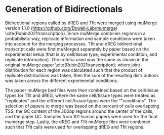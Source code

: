 # Generation of Bidirectionals

Bidirectional regions called by dREG and Tfit were merged using muMerge version 1.1.0 (https://github.com/Dowell-Lab/mumerge) \cite{Rubin2021transcription}. Since muMerge combines regions in a probabilistic way, replicate information and sample conditions were taken into account for the merging processes. Tfit and dREG bidirectional transcript calls were first muMerged separately by paper based on the experimental setup (that is by cell/tissue type, experimental condition, and replicate information). The criteria used was the same as shown in the original muMerge paper \cite{Rubin2021transcription}; where joint distribution for each region was calculated such that the product of replicate distributions was taken, then the sum of the resulting distributions was taken across the different experimental conditions.

The paper muMerge bed files were then combined based on the cell/tissue types for Tfit and dREG, where the same cell/tissue types were treated as "replicates" and the different cell/tissue types were the ""conditions". The selection of papers to merge was based on the percent of calls overlapping TSS, the GC content of the 300bp regions around the center of the calls, and the paper QC. Samples from 101 human papers were used for the final mumerge step. Lastly, the dREG and Tfit muMerge files were combined such that Tfit calls were used for overlapping dREG and Tfit regions.
